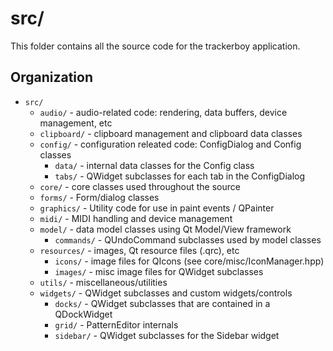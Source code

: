 
# src/

This folder contains all the source code for the trackerboy application.

## Organization

* `src/`
    * `audio/` - audio-related code: rendering, data buffers, device management, etc
    * `clipboard/` - clipboard management and clipboard data classes
    * `config/` - configuration releated code: ConfigDialog and Config classes
        * `data/` - internal data classes for the Config class
        * `tabs/` - QWidget subclasses for each tab in the ConfigDialog
    * `core/` - core classes used throughout the source
    * `forms/` - Form/dialog classes
    * `graphics/` - Utility code for use in paint events / QPainter
    * `midi/` - MIDI handling and device management
    * `model/` - data model classes using Qt Model/View framework
        * `commands/` - QUndoCommand subclasses used by model classes
    * `resources/` - images, Qt resource files (.qrc), etc
        * `icons/` - image files for QIcons (see core/misc/IconManager.hpp)
        * `images/` - misc image files for QWidget subclasses
    * `utils/` - miscellaneous/utilities
    * `widgets/` - QWidget subclasses and custom widgets/controls
        * `docks/` - QWidget subclasses that are contained in a QDockWidget
        * `grid/` - PatternEditor internals
        * `sidebar/` - QWidget subclasses for the Sidebar widget


